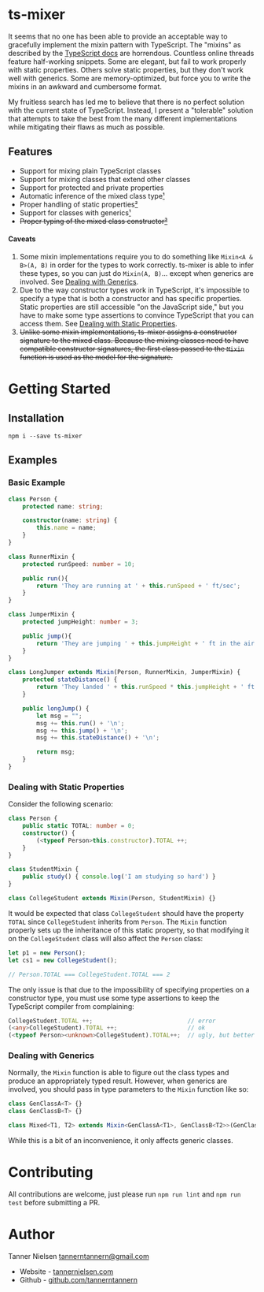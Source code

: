 # ts-mixer
It seems that no one has been able to provide an acceptable way to gracefully implement
the mixin pattern with TypeScript.  The "mixins" as described by the
[TypeScript docs](https://www.typescriptlang.org/docs/handbook/mixins.html) are horrendous.
Countless online threads feature half-working snippets.  Some are elegant, but fail to work
properly with static properties.  Others solve static properties, but they don't work well
with generics.  Some are memory-optimized, but force you to write the mixins in an awkward
and cumbersome format.

My fruitless search has led me to believe that there is no perfect solution with the
current state of TypeScript.  Instead, I present a "tolerable" solution that attempts to
take the best from the many different implementations while mitigating their flaws as much
as possible.

## Features
* Support for mixing plain TypeScript classes
* Support for mixing classes that extend other classes
* Support for protected and private properties
* Automatic inference of the mixed class type[¹](#caveats)
* Proper handling of static properties[²](#caveats)
* Support for classes with generics[¹](#caveats)
* <del>Proper typing of the mixed class constructor[³](#caveats)</del>

#### Caveats
1. Some mixin implementations require you to do something like `Mixin<A & B>(A, B)` in
order for the types to work correctly.  ts-mixer is able to infer these types, so you can
just do `Mixin(A, B)`... except when generics are involved.  See
[Dealing with Generics](#dealing-with-generics).
2. Due to the way constructor types work in TypeScript, it's impossible to specify a type
that is both a constructor and has specific properties.  Static properties are still
accessible "on the JavaScript side," but you have to make some type assertions to convince
TypeScript that you can access them.  See
[Dealing with Static Properties](#dealing-with-static-properties).
3. <del>Unlike some mixin implementations, ts-mixer assigns a constructor signature to the
mixed class.  Because the mixing classes need to have compatible constructor signatures,
the first class passed to the `Mixin` function is used as the model for the signature.</del>

# Getting Started
## Installation
`npm i --save ts-mixer`

## Examples
### Basic Example
```typescript
class Person {
	protected name: string;

	constructor(name: string) {
		this.name = name;
	}
}

class RunnerMixin {
	protected runSpeed: number = 10;

	public run(){
		return 'They are running at ' + this.runSpeed + ' ft/sec';
	}
}

class JumperMixin {
	protected jumpHeight: number = 3;

	public jump(){
		return 'They are jumping ' + this.jumpHeight + ' ft in the air';
	}
}

class LongJumper extends Mixin(Person, RunnerMixin, JumperMixin) {
	protected stateDistance() {
		return 'They landed ' + this.runSpeed * this.jumpHeight + ' ft from the start!';
	}

	public longJump() {
		let msg = "";
		msg += this.run() + '\n';
		msg += this.jump() + '\n';
		msg += this.stateDistance() + '\n';

		return msg;
	}
}
```

### Dealing with Static Properties
Consider the following scenario:
```typescript
class Person {
	public static TOTAL: number = 0;
	constructor() {
		(<typeof Person>this.constructor).TOTAL ++;
	}
}

class StudentMixin {
	public study() { console.log('I am studying so hard') }
}

class CollegeStudent extends Mixin(Person, StudentMixin) {}
```

It would be expected that class `CollegeStudent` should have the property `TOTAL` since
`CollegeStudent` inherits from `Person`.  The `Mixin` function properly sets up the
inheritance of this static property, so that modifying it on the `CollegeStudent` class
will also affect the `Person` class:

```typescript
let p1 = new Person();
let cs1 = new CollegeStudent();

// Person.TOTAL === CollegeStudent.TOTAL === 2
```

The only issue is that due to the impossibility of specifying properties on a constructor
type, you must use some type assertions to keep the TypeScript compiler from complaining:

```typescript
CollegeStudent.TOTAL ++;                           // error
(<any>CollegeStudent).TOTAL ++;                    // ok
(<typeof Person><unknown>CollegeStudent).TOTAL++;  // ugly, but better
```

### Dealing with Generics
Normally, the `Mixin` function is able to figure out the class types and produce an
appropriately typed result.  However, when generics are involved, you should pass in
type parameters to the `Mixin` function like so:
```typescript
class GenClassA<T> {}
class GenClassB<T> {}

class Mixed<T1, T2> extends Mixin<GenClassA<T1>, GenClassB<T2>>(GenClassA, GenClassB) {}
```

While this is a bit of an inconvenience, it only affects generic classes.

# Contributing
All contributions are welcome, just please run `npm run lint` and `npm run test` before
submitting a PR.

# Author
Tanner Nielsen <tannerntannern@gmail.com>
* Website - [tannernielsen.com](http://tannernielsen.com)
* Github - [github.com/tannerntannern](https://github.com/tannerntannern)